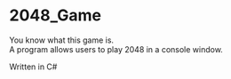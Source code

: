 # 2048_Game

You know what this game is.  
A program allows users to play 2048 in a console window.  

Written in C#  


